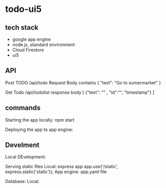 # todo-ui5

## tech stack

* google app engine
* node.js, standard environment
* Cloud Firestore
* ui5

## API
Post TODO
/api/todo
Request Body contains
{
    "text": "Go to sumermarket"
}

Get Todo
/api/todolist
response body 
[
    {"text": "" , "id":"", "timestamp"}
]


## commands

Starting the app locally: npm start

Deploying the app to app engine: 

## Develment

Local DEvelopment:

Serving static files
Local: express app app.use('/static', express.static('static'));
App engine: app.yaml file

Database:
Local: 
